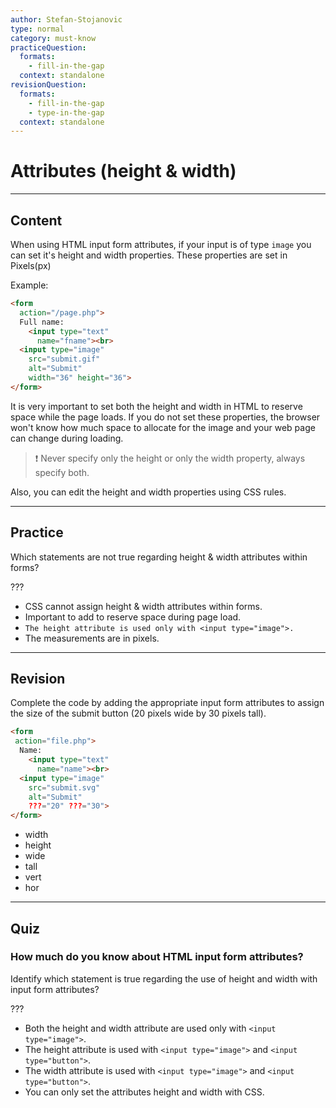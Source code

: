 ```yaml
---
author: Stefan-Stojanovic
type: normal
category: must-know
practiceQuestion:
  formats:
    - fill-in-the-gap
  context: standalone
revisionQuestion:
  formats:
    - fill-in-the-gap
    - type-in-the-gap
  context: standalone
---
```


# Attributes (height & width)


---

## Content

When using HTML input form attributes, if your input is of type `image` you can set it's height and width properties. These properties are set in Pixels(px)

Example:

```html
<form
  action="/page.php">
  Full name:
    <input type="text"
      name="fname"><br>
  <input type="image"
    src="submit.gif"
    alt="Submit"
    width="36" height="36">
</form>
```

It is very important to set both the height and width in HTML to reserve space while the page loads. If you do not set these properties, the browser won't know how much space to allocate for the image and your web page can change during loading.

> ❗ Never specify only the height or only the width property, always specify both.

Also, you can edit the height and width properties using CSS rules.

---

## Practice

Which statements are not true regarding height & width attributes within forms?

???

- CSS cannot assign height & width attributes within forms.
- Important to add to reserve space during page load.
- `The height attribute is used only with <input type="image">.`
- The measurements are in pixels.


---

## Revision

Complete the code by adding the appropriate input form attributes to assign the size of the submit button (20 pixels wide by 30 pixels tall).

```html
<form
 action="file.php">
  Name:
    <input type="text"
      name="name"><br>
  <input type="image"
    src="submit.svg"
    alt="Submit"
    ???="20" ???="30">
</form>
```

- width
- height
- wide
- tall
- vert
- hor


---

## Quiz

### How much do you know about HTML input form attributes?


Identify which statement is true regarding the use of height and width with input form attributes?

???

- Both the height and width attribute are used only with `<input type="image">`.
- The height attribute is used with `<input type="image">` and `<input type="button">`.
- The width attribute is used with `<input type="image">` and `<input type="button">`.
- You can only set the attributes height and width with CSS.
